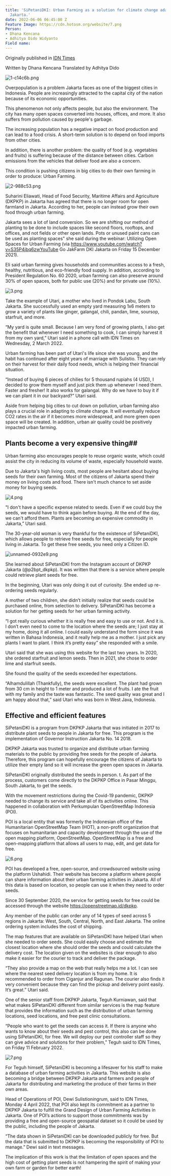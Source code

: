 ```yaml
---
title: 'SiPetaniDKI: Urban Farming as a solution for climate change adaptation in
  Jakarta.'
date: 2022-06-06 06:45:00 Z
Feature Image: https://cdn.hotosm.org/website/7.png
Person:
- Dhana Kencana
- Adhitya Dido Widyanto
Field name: 
---
```


Originally published in [IDN Times](https://jateng.idntimes.com/news/indonesia/dhana-kencana-1/sipetani-solusi-urban-farming-dan-adaptasi-perubahan-iklim-warga-dki/full)

Written by Dhana Kencana
Translated by Adhitya Dido

![1-c14c6b.png](https://cdn.hotosm.org/website/1-c14c6b.png)

Overpopulation is a problem Jakarta faces as one of the biggest cities in Indonesia. People are increasingly attracted to the capital city of the nation because of its economic opportunities.

This phenomenon not only affects people, but also the environment. The city has many open spaces converted into houses, offices, and more. It also suffers from pollution caused by people's garbage.

The increasing population has a negative impact on food production and can lead to a food crisis. A short-term solution is to depend on food imports from other cities.

In addition, there is another problem: the quality of food (e.g. vegetables and fruits) is suffering because of the distance between cities. Carbon emissions from the vehicles that deliver food are also a concern.

This condition is pushing citizens in big cities to do their own farming in order to produce: Urban Farming. 

![2-988c53.png](https://cdn.hotosm.org/website/2-988c53.png)

Suharini Eliawati, Head of Food Security, Maritime Affairs and Agriculture (DKPKP) in Jakarta has agreed that there is no longer room for open farmland in Jakarta. According to her, people can instead grow their own food through urban farming.

Jakarta sees a lot of land conversion. So we are shifting our method of planting to be done to include spaces like second floors, rooftops, and offices, and not fields or other open lands. Pots or unused paint cans can be used as planting spaces" she said during the webinar: Utilizing Open Spaces for Urban Farming (via https://www.youtube.com/watch?v=S35P4jbq6zwYouTube Go JakFarm DKI Jakarta on Friday 15 December 2021).

Eli said urban farming gives households and communities access to a fresh, healthy, nutritious, and eco-friendly food supply. In addition, according to President Regulation No. 60 2020, urban farming can also preserve around 30% of open spaces, both for public use (20%) and for private use (10%).

![3.png](https://cdn.hotosm.org/website/3.png)

Take the example of Utari, a mother who lived in Pondok Labu, South Jakarta. She successfully used an empty yard measuring 1x6 meters to grow a variety of plants like ginger, galangal, chili, pandan, lime, soursop, starfruit, and more.

“My yard is quite small. Because I am very fond of growing plants, I also get the benefit that whenever I need something to cook, I can simply harvest it from my own yard,” Utari said in a phone call with IDN Times on Wednesday, 2 March 2022.

Urban farming has been part of Utari's life since she was young, and the habit has continued after eight years of marriage with Sulistio. They can rely on their harvest for their daily food needs, which is helping their financial situation.

“Instead of buying 6 pieces of chilies for 5 thousand rupiahs (4 USD), I decided to grow them myself and just pick them up whenever I need them. Faster and fresher! It also works for galangal. Why do we have to buy it if we can plant it in our backyard?” Utari said. 

Aside from helping big cities to cut down on pollution, urban farming also plays a crucial role in adapting to climate change. It will eventually reduce CO2 rates in the air if it becomes more widespread, and more green open space will be created. In addition, urban air quality could be positively impacted urban farming.  

## **Plants become a very expensive thing**## 

Urban farming also encourages people to reuse organic waste, which could assist the city in reducing its volume of waste, especially household waste.

Due to Jakarta's high living costs, most people are hesitant about buying seeds for their own farming. Most of the citizens of Jakarta spend their money on living costs and food. There isn't much chance to set aside money for buying seeds. 

![4.png](https://cdn.hotosm.org/website/4.png)

"I don't have a specific expense related to seeds. Even if we could buy the seeds, we would have to think again before buying. At the end of the day, we can't afford them. Plants are becoming an expensive commodity in Jakarta,” Utari said. 

The 30-year-old woman is very thankful for the existence of SiPetaniDKI, which allows people to retrieve free seeds for free, especially for people living in Jakarta. To get these free seeds, you need only a Citizen ID. 

![unnamed-0932e9.png](https://cdn.hotosm.org/website/unnamed-0932e9.png)

She learned about SiPetaniDKI from the Instagram account of DKPKP Jakarta (@p2bpt_dkpkp). It was written that there is a service where people could retrieve plant seeds for free. 

In the beginning, Utari was only doing it out of curiosity. She ended up re-ordering seeds regularly. 

A mother of two children, she didn’t initially realize that seeds could be purchased online, from selection to delivery. SiPetaniDKI has become a solution for her getting seeds for her urban farming activity. 

“I got really curious whether it is really free and easy to use or not. And it is. I don’t even need to come to the location where the seeds are; I just stay at my home, doing it all online. I could easily understand the form since it was written in Bahasa Indonesia, and it really help me as a mother. I just pick any plants I want to plant. I think it’s pretty easy” she responded with a smile. 


Utari said that she was using this website for the last two years. In 2020, she ordered starfruit and lemon seeds. Then in 2021, she chose to order lime and starfruit seeds. 

She found the quality of the seeds exceeded her expectations. 

“Alhamdulillah (Thankfully), the seeds were excellent. The plant had grown from 30 cm in height to 1 meter and produced a lot of fruits. I ate the fruit with my family and the taste was fantastic. The seed quality was great and I am happy about that,” said Utari who was born in West Java, Indonesia.
 
## Effective and efficient features
 
SiPetaniDKI is a program from DKPKP Jakarta that was initiated in 2017 to distribute plant seeds to people in Jakarta for free. This program is the implementation of Governor Instruction Jakarta No. 14 2018. 

DKPKP Jakarta was trusted to organize and distribute urban farming materials to the public by providing free seeds for the people of Jakarta. Therefore, this program can hopefully encourage the citizens of Jakarta to utilize their empty land so it will increase the green open spaces in Jakarta. 

SiPetaniDKI originally distributed the seeds in person. t. As part of the process, customers come directly to the DKPKP Office in Pasar Minggu, South Jakarta, to get the seeds. 

With the movement restrictions during the Covid-19 pandemic, DKPKP needed to change its service and take all of its activities online. This happened in collaboration with Perkumpulan OpenStreetMap Indonesia (POI). 

POI is a local entity that was formerly the Indonesian office of the Humanitarian OpenStreetMap Team (HOT), a non-profit organization that focuses on humanitarian and capacity development through the use of the open mapping platform, OpenStreetMap. OpenStreetMap is a free and open-mapping platform that allows all users to map, edit, and get data for free. 

![6.png](https://cdn.hotosm.org/website/6.png)

POI has developed a free, open-source, and crowdsourced website using the platform Ushahidi. Their website has become a platform where people can share information about their urban farming activities in Jakarta. All of this data is based on location, so people can use it when they need to order seeds. 

Since 30 September 2020, the service for getting seeds for free could be accessed through the website https://openstreetmap.id/dkpkp. 

Any member of the public can order any of 14 types of seed across 5 regions in Jakarta: West, South, Central, North, and East Jakarta. The online ordering system includes the cost of shipping.

The map features that are available on SiPetaniDKI have helped Utari when she needed to order seeds. She could easily choose and estimate the closest location where she should order the seeds and could calculate the delivery cost. The location given on the websites is clear enough to also make it easier for the courier to track and deliver the package. 

“They also provide a map on the web that really helps me a lot. I can see where the nearest seed delivery location is from my home. It is recommended to order from Ciganjur and Ragunan. The courier also finds it very convenient because they can find the pickup and delivery point easily. It’s great.” Utari said.

One of the senior staff from DKPKP Jakarta, Teguh Kurniawan, said that what makes SIPetaniDKI different from similar services is the map feature that provides the information such as the distribution of urban farming locations, seed locations, and free pest clinic consultations. 

“People who want to get the seeds can access it. If there is anyone who wants to know about their seeds and pest control, this also can be done using SiPetaniDKI, for free. We will deploy our pest controller staff so they can give advice and solutions for their problem,” Teguh said to IDN Times, on Friday 11 February 2022. 

![7.png](https://cdn.hotosm.org/website/7.png)

For Teguh himself, SiPetaniDKI is becoming a lifesaver for his staff to make a database of urban farming activities in Jakarta. This website is also becoming a bridge between DKPKP Jakarta and farmers and people of Jakarta for distributing and marketing the produce of their farms in their own areas. 

Head of Operations of POI, Dewi Sulistioningrum, said to IDN Times, Monday 4 April 2022, that POI also kept its commitment as a partner to DKPKP Jakarta to fulfill the Grand Design of Urban Farming Activities in Jakarta. One of POI’s actions to support those commitments was by providing a free and open-source geospatial dataset so it could be used by the public, including the people of Jakarta. 

“The data shown in SiPetaniDKI can be downloaded publicly for free. But the data that is submitted to DKPKP is becoming the responsibility of POI to manage.” Dewi said in text messages. 

The implication of this work is that the limitation of open spaces and the high cost of getting plant seeds is not hampering the spirit of making your own farm or garden for better earth!
